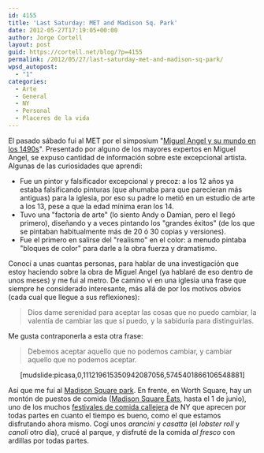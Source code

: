 ```yaml
---
id: 4155
title: 'Last Saturday: MET and Madison Sq. Park'
date: 2012-05-27T17:19:05+00:00
author: Jorge Cortell
layout: post
guid: https://cortell.net/blog/?p=4155
permalink: /2012/05/27/last-saturday-met-and-madison-sq-park/
wpsd_autopost:
  - "1"
categories:
  - Arte
  - General
  - NY
  - Personal
  - Placeres de la vida
---
```

El pasado sábado fui al MET por el simposium "<a title="https://www.metmuseum.org/events/programs/lectures-and-panels/symposia/michelangelo-1" href="https://www.metmuseum.org/events/programs/lectures-and-panels/symposia/michelangelo-1" target="_blank">Miguel Angel y su mundo en los 1490s</a>". Presentado por alguno de los mayores expertos en Miguel Angel, se expuso cantidad de información sobre este excepcional artista. Algunas de las curiosidades que aprendí: 

  * Fue un pintor y falsificador excepcional y precoz: a los 12 años ya estaba falsificando pinturas (que ahumaba para que parecieran más antiguas) para la iglesia, por eso su padre lo metió en un estudio de arte a los 13, pese a que la edad mínima eran los 14. 
  * Tuvo una "factoría de arte" (lo siento Andy o Damian, pero el llegó primero), diseñando y a veces pintando los "grandes éxitos" (de los que se pintaban habitualmente más de 20 ó 30 copias y versiones).
  * Fue el primero en salirse del "realismo" en el color: a menudo pintaba "bloques de color" para darle a la obra fuerza y dramatismo.

Conocí a unas cuantas personas, para hablar de una investigación que estoy haciendo sobre la obra de Miguel Angel (ya hablaré de eso dentro de unos meses) y me fui al metro. De camino vi en una iglesia una frase que siempre he considerado interesante, más allá de por los motivos obvios (cada cual que llegue a sus reflexiones):

> Dios dame serenidad para aceptar las cosas que no puedo cambiar, la valentía de cambiar las que sí puedo, y la sabiduría para distinguirlas.

Me gusta contraponerla a esta otra frase:

> Debemos aceptar aquello que no podemos cambiar, y cambiar aquello que no podemos aceptar.

<p style="text-align: center">
  [mudslide:picasa,0,111219615350942087056,5745401866106548881]
</p>

Así que me fuí al <a title="https://www.madisonsquarepark.org/" href="https://www.madisonsquarepark.org/" target="_blank">Madison Square park</a>. En frente, en Worth Square, hay un montón de puestos de comida (<a title="https://www.madparknews.com/madison-square-park-restaurants/madison-square-eats-spring-2012/" href="https://www.madparknews.com/madison-square-park-restaurants/madison-square-eats-spring-2012/" target="_blank">Madison Square Eats</a>, hasta el 1 de junio), uno de los muchos <a title="https://www.newyorkled.com/nyc_events_Street_Fairs.htm" href="https://www.newyorkled.com/nyc_events_Street_Fairs.htm" target="_blank">festivales de comida callejera</a> de NY que aprecen por todas partes en cuanto el tiempo es bueno, como el que estamos disfrutando ahora mismo. Cogí unos _arancini_ y _casatta_ (el _lobster roll_ y _canoli_ otro día), crucé al parque, y disfruté de la comida _al fresco_ con ardillas por todas partes.
